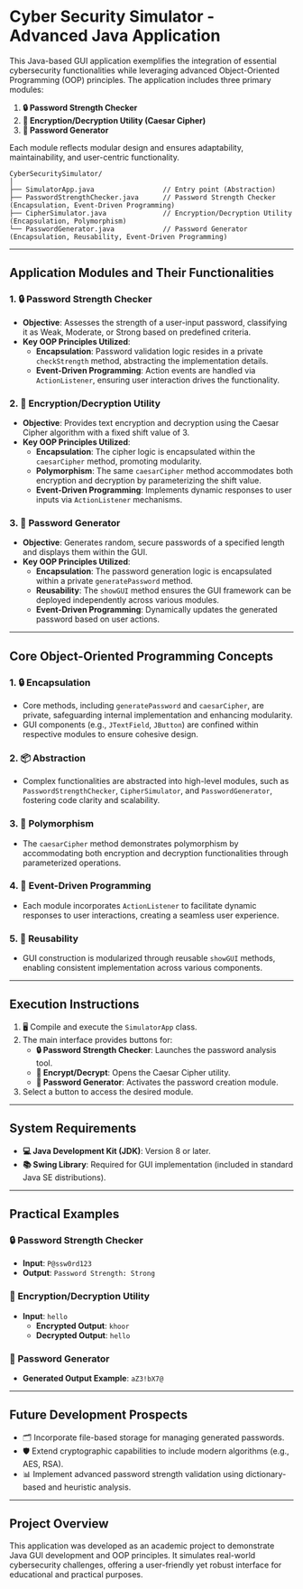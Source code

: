# Cyber Security Simulator - Advanced Java Application

This Java-based GUI application exemplifies the integration of essential cybersecurity functionalities while leveraging advanced Object-Oriented Programming (OOP) principles. The application includes three primary modules:

1. **🔒 Password Strength Checker**
2. **🔐 Encryption/Decryption Utility (Caesar Cipher)**
3. **🔑 Password Generator**

Each module reflects modular design and ensures adaptability, maintainability, and user-centric functionality.

```
CyberSecuritySimulator/
│
├── SimulatorApp.java                 // Entry point (Abstraction)
├── PasswordStrengthChecker.java      // Password Strength Checker (Encapsulation, Event-Driven Programming)
├── CipherSimulator.java              // Encryption/Decryption Utility (Encapsulation, Polymorphism)
└── PasswordGenerator.java            // Password Generator (Encapsulation, Reusability, Event-Driven Programming)

```

---

## Application Modules and Their Functionalities

### 1. **🔒 Password Strength Checker**

- **Objective**: Assesses the strength of a user-input password, classifying it as Weak, Moderate, or Strong based on predefined criteria.
- **Key OOP Principles Utilized**:
  - **Encapsulation**: Password validation logic resides in a private `checkStrength` method, abstracting the implementation details.
  - **Event-Driven Programming**: Action events are handled via `ActionListener`, ensuring user interaction drives the functionality.

### 2. **🔐 Encryption/Decryption Utility**

- **Objective**: Provides text encryption and decryption using the Caesar Cipher algorithm with a fixed shift value of 3.
- **Key OOP Principles Utilized**:
  - **Encapsulation**: The cipher logic is encapsulated within the `caesarCipher` method, promoting modularity.
  - **Polymorphism**: The same `caesarCipher` method accommodates both encryption and decryption by parameterizing the shift value.
  - **Event-Driven Programming**: Implements dynamic responses to user inputs via `ActionListener` mechanisms.

### 3. **🔑 Password Generator**

- **Objective**: Generates random, secure passwords of a specified length and displays them within the GUI.
- **Key OOP Principles Utilized**:
  - **Encapsulation**: The password generation logic is encapsulated within a private `generatePassword` method.
  - **Reusability**: The `showGUI` method ensures the GUI framework can be deployed independently across various modules.
  - **Event-Driven Programming**: Dynamically updates the generated password based on user actions.

---

## Core Object-Oriented Programming Concepts

### 1. **🔒 Encapsulation**

- Core methods, including `generatePassword` and `caesarCipher`, are private, safeguarding internal implementation and enhancing modularity.
- GUI components (e.g., `JTextField`, `JButton`) are confined within respective modules to ensure cohesive design.

### 2. **📦 Abstraction**

- Complex functionalities are abstracted into high-level modules, such as `PasswordStrengthChecker`, `CipherSimulator`, and `PasswordGenerator`, fostering code clarity and scalability.

### 3. **🔀 Polymorphism**

- The `caesarCipher` method demonstrates polymorphism by accommodating both encryption and decryption functionalities through parameterized operations.

### 4. **🔄 Event-Driven Programming**

- Each module incorporates `ActionListener` to facilitate dynamic responses to user interactions, creating a seamless user experience.

### 5. **🔁 Reusability**

- GUI construction is modularized through reusable `showGUI` methods, enabling consistent implementation across various components.

---

## Execution Instructions

1. 🖥️ Compile and execute the `SimulatorApp` class.
2. The main interface provides buttons for:
   - **🔒 Password Strength Checker**: Launches the password analysis tool.
   - **🔐 Encrypt/Decrypt**: Opens the Caesar Cipher utility.
   - **🔑 Password Generator**: Activates the password creation module.
3. Select a button to access the desired module.

---

## System Requirements

- **💻 Java Development Kit (JDK)**: Version 8 or later.
- **📚 Swing Library**: Required for GUI implementation (included in standard Java SE distributions).

---

## Practical Examples

### 🔒 Password Strength Checker

- **Input**: `P@ssw0rd123`
- **Output**: `Password Strength: Strong`

### 🔐 Encryption/Decryption Utility

- **Input**: `hello`
  - **Encrypted Output**: `khoor`
  - **Decrypted Output**: `hello`

### 🔑 Password Generator

- **Generated Output Example**: `aZ3!bX7@`

---

## Future Development Prospects

- 🗂️ Incorporate file-based storage for managing generated passwords.
- 🛡️ Extend cryptographic capabilities to include modern algorithms (e.g., AES, RSA).
- 📊 Implement advanced password strength validation using dictionary-based and heuristic analysis.

---

## Project Overview

This application was developed as an academic project to demonstrate Java GUI development and OOP principles. It simulates real-world cybersecurity challenges, offering a user-friendly yet robust interface for educational and practical purposes.

